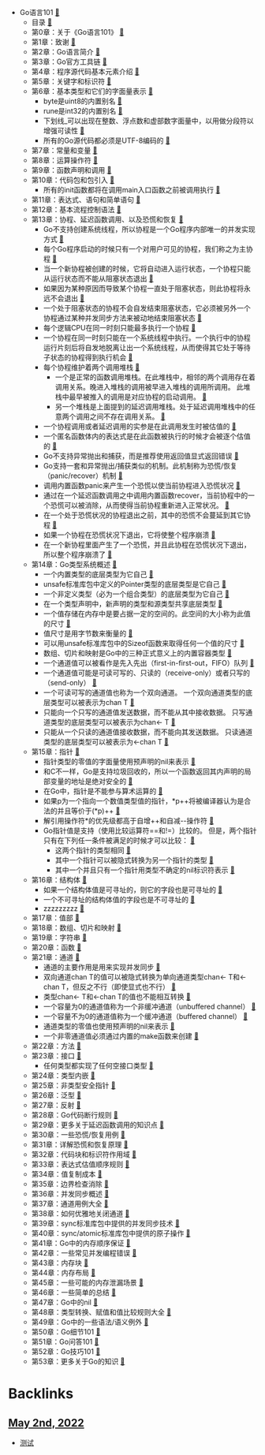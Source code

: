 - Go语言101 [📖](marginnote3app://note/4CEF2A8D-9860-47BF-8817-8CAB921D0478)
    - 目录 [📖](marginnote3app://note/CDA19469-40BC-4CB6-9A8C-AD25DDAAF266)
    - 第0章：关于《Go语言101》 [📖](marginnote3app://note/BFF82D6F-3CE9-4DE0-A6D8-6B825A3EB650)
    - 第1章：致谢 [📖](marginnote3app://note/DF14F177-75C8-4EDD-871D-94D775109F91)
    - 第2章：Go语言简介 [📖](marginnote3app://note/7F384D01-A615-4A6E-B8F5-D9A5E6E8448E)
    - 第3章：Go官方工具链 [📖](marginnote3app://note/FB1E8366-A319-4F6F-82F2-411FC6D0D37D)
    - 第4章：程序源代码基本元素介绍 [📖](marginnote3app://note/E56E06DA-58F6-489C-AB25-6BE031E545D6)
    - 第5章：关键字和标识符 [📖](marginnote3app://note/E4ED01B9-9292-4BB7-AD64-8BF33EE30EF3)
    - 第6章：基本类型和它们的字面量表示 [📖](marginnote3app://note/AAC7F4D6-0977-4509-BE59-2E9193D76D05)
        - byte是uint8的内置别名 [📖](marginnote3app://note/155B0C7E-C66A-483E-8D22-6126B32AEFC6)
        - rune是int32的内置别名 [📖](marginnote3app://note/2BD07853-AF69-4F74-ABD2-F935513F1516)
        - 下划线_可以出现在整数、浮点数和虚部数字面量中，以用做分段符以增强可读性 [📖](marginnote3app://note/429B722F-DD61-4CEC-87BD-74F630212AC7)
        - 所有的Go源代码都必须是UTF-8编码的 [📖](marginnote3app://note/FB7FA15D-5106-4117-BA65-2A9630A5F959)
    - 第7章：常量和变量 [📖](marginnote3app://note/16FE0FDD-53C4-45E2-9564-60995C600943)
    - 第8章：运算操作符 [📖](marginnote3app://note/9678AC70-1147-4B49-A322-EE31FF57EE48)
    - 第9章：函数声明和调用 [📖](marginnote3app://note/69AF20D2-9813-48B3-8D5E-B94A71D7CAFE)
    - 第10章：代码包和包引入 [📖](marginnote3app://note/BE948DBB-A51F-4833-AAD7-DD5997ADFE05)
        - 所有的init函数都将在调用main入口函数之前被调用执行 [📖](marginnote3app://note/741ECBD4-4A53-4D43-BE31-1E7890E85E67)
    - 第11章：表达式、语句和简单语句 [📖](marginnote3app://note/E0935D02-72C9-49ED-B43A-6A6D3FAB4AE9)
    - 第12章：基本流程控制语法 [📖](marginnote3app://note/6C5265A5-E72F-4C50-BFE4-F47CE135CBF3)
    - 第13章：协程、延迟函数调用、以及恐慌和恢复 [📖](marginnote3app://note/90CF74BA-E7A8-464D-BC00-BBE7A58B95D3)
        - Go不支持创建系统线程，所以协程是一个Go程序内部唯一的并发实现方式 [📖](marginnote3app://note/7630A162-A3C8-4DB8-AF92-C6621DDEA09F)
        - 每个Go程序启动的时候只有一个对用户可见的协程，我们称之为主协程 [📖](marginnote3app://note/3CD74CAF-7954-48BA-BBF1-35FB9DFC257B)
        - 当一个新协程被创建的时候，它将自动进入运行状态，一个协程只能从运行状态而不能从阻塞状态退出 [📖](marginnote3app://note/09FC40F2-2172-48BE-8BED-2AD78E85D0E1)
        - 如果因为某种原因而导致某个协程一直处于阻塞状态，则此协程将永远不会退出 [📖](marginnote3app://note/81B1C911-FD10-48F4-80F2-1EA1567D9DE8)
        - 一个处于阻塞状态的协程不会自发结束阻塞状态，它必须被另外一个协程通过某种并发同步方法来被动地结束阻塞状态 [📖](marginnote3app://note/33002E6B-D116-4601-85C2-0AFCF579BF6B)
        - 每个逻辑CPU在同一时刻只能最多执行一个协程 [📖](marginnote3app://note/394E8127-2720-4878-AF84-F11E34F1C2E1)
        - 一个协程在同一时刻只能在一个系统线程中执行。一个执行中的协程运行片刻后将自发地脱离让出一个系统线程，从而使得其它处于等待子状态的协程得到执行机会 [📖](marginnote3app://note/F9B5CBA0-BBC8-409D-BED9-86D70B66B636)
        - 每个协程维护着两个调用堆栈 [📖](marginnote3app://note/388C680F-74C2-40F8-895C-9FC7498512EB)
            - 一个是正常的函数调用堆栈。在此堆栈中，相邻的两个调用存在着调用关系。晚进入堆栈的调用被早进入堆栈的调用所调用。 此堆栈中最早被推入的调用是对应协程的启动调用。 [📖](marginnote3app://note/D5B24FAD-D864-4242-9334-1DD870A01B9F)
            - 另一个堆栈是上面提到的延迟调用堆栈。处于延迟调用堆栈中的任意两个调用之间不存在调用关系。 [📖](marginnote3app://note/A7F77723-DBEC-4158-BB3E-762B9AE1953E)
        - 一个协程调用或者延迟调用的实参是在此调用发生时被估值的 [📖](marginnote3app://note/AAF94B39-E6E7-4C12-A27B-FF1F1625457F)
        - 一个匿名函数体内的表达式是在此函数被执行的时候才会被逐个估值的 [📖](marginnote3app://note/5426BEB8-A13F-4057-8964-0DBC046CB13B)
        - Go不支持异常抛出和捕获，而是推荐使用返回值显式返回错误 [📖](marginnote3app://note/2224417D-63B6-4CD7-BCFD-86B761C8BAC8)
        - Go支持一套和异常抛出/捕获类似的机制。此机制称为恐慌/恢复（panic/recover）机制 [📖](marginnote3app://note/7B9EBF73-D0A6-45AE-93FB-AD5545D71B84)
        - 调用内置函数panic来产生一个恐慌以使当前协程进入恐慌状况 [📖](marginnote3app://note/CB1533B8-83E9-4FD5-9AC2-F17BD14044E7)
        - 通过在一个延迟函数调用之中调用内置函数recover，当前协程中的一个恐慌可以被消除，从而使得当前协程重新进入正常状况。 [📖](marginnote3app://note/3A830436-9D01-4220-B356-A649E1AA2282)
        - 在一个处于恐慌状况的协程退出之前，其中的恐慌不会蔓延到其它协程 [📖](marginnote3app://note/5EE64EB3-C64C-4A3D-96FB-CE7266F60C38)
        - 如果一个协程在恐慌状况下退出，它将使整个程序崩溃 [📖](marginnote3app://note/925CCBB4-B663-44DE-9A76-F54C8B833851)
        - 在一个新协程里面产生了一个恐慌，并且此协程在恐慌状况下退出，所以整个程序崩溃了 [📖](marginnote3app://note/4B05CD46-2C98-48E9-969F-1BA8A6F4FC98)
    - 第14章：Go类型系统概述 [📖](marginnote3app://note/61612FA1-E428-488B-98BE-C1019A9A6BB2)
        - 一个内置类型的底层类型为它自己 [📖](marginnote3app://note/42527F33-556E-4863-9DD0-0EFE5D8672E0)
        - unsafe标准库包中定义的Pointer类型的底层类型是它自己 [📖](marginnote3app://note/245B0BA4-6055-4C15-9FCD-12B65E28C21B)
        - 一个非定义类型（必为一个组合类型）的底层类型为它自己 [📖](marginnote3app://note/4F9C603F-C3D8-4CFF-A736-FE3328139941)
        - 在一个类型声明中，新声明的类型和源类型共享底层类型 [📖](marginnote3app://note/58167044-C6E5-47B8-A0BA-C2159ED76E30)
        - 一个值存储在内存中是要占据一定的空间的。此空间的大小称为此值的尺寸 [📖](marginnote3app://note/8F96CEB9-C6E3-40E4-9A3C-4F688ADE6507)
        - 值尺寸是用字节数来衡量的 [📖](marginnote3app://note/A73FEF3A-6CEA-4BAE-9E18-46E5C3A3F9C8)
        - 可以用unsafe标准库包中的Sizeof函数来取得任何一个值的尺寸 [📖](marginnote3app://note/EECB0F47-9B32-4103-AF21-A8D548F880EB)
        - 数组、切片和映射是Go中的三种正式意义上的内置容器类型 [📖](marginnote3app://note/92406610-889C-48CB-8A30-E8FCB35081B4)
        - 一个通道值可以被看作是先入先出（first-in-first-out，FIFO）队列 [📖](marginnote3app://note/56BB3DF9-B41C-4D07-BA79-BE74923A6339)
        - 一个通道值可能是可读可写的、只读的（receive-only）或者只写的（send-only） [📖](marginnote3app://note/DAF5A3C8-2651-4012-8F75-0469420CCCEE)
        - 一个可读可写的通道值也称为一个双向通道。 一个双向通道类型的底层类型可以被表示为chan T [📖](marginnote3app://note/EEBEEC97-318F-423E-A050-ABFFF11553A4)
        - 只能向一个只写的通道值发送数据，而不能从其中接收数据。 只写通道类型的底层类型可以被表示为chan<- T [📖](marginnote3app://note/35910E4F-0B9E-4D31-9C7D-7FC773431813)
        - 只能从一个只读的通道值接收数据，而不能向其发送数据。 只读通道类型的底层类型可以被表示为<-chan T [📖](marginnote3app://note/CFEA4B75-BDD7-42B3-B7F1-32E72FA3A290)
    - 第15章：指针 [📖](marginnote3app://note/83646382-5C15-4EF2-9C43-EC896AE5858E)
        - 指针类型的零值的字面量使用预声明的nil来表示 [📖](marginnote3app://note/16CB45C0-59DE-45FB-B243-31E5DB8A99C0)
        - 和C不一样，Go是支持垃圾回收的，所以一个函数返回其内声明的局部变量的地址是绝对安全的 [📖](marginnote3app://note/2949C52C-CDA0-441F-87F3-DCB2709F9AFD)
        - 在Go中，指针是不能参与算术运算的 [📖](marginnote3app://note/72CDC63F-D40F-4FB4-B95E-66DA1DAD2BFC)
        - 如果p为一个指向一个数值类型值的指针，*p++将被编译器认为是合法的并且等价于(*p)++ [📖](marginnote3app://note/E69EFDC9-D621-43FA-A822-774CB154C624)
        - 解引用操作符*的优先级都高于自增++和自减--操作符 [📖](marginnote3app://note/599E3174-0CBC-4C4B-81A0-2BEF2CBCA9B3)
        - Go指针值是支持（使用比较运算符==和!=）比较的。 但是，两个指针只有在下列任一条件被满足的时候才可以比较： [📖](marginnote3app://note/7B1DC6A2-6839-4DB2-9643-D8DBF8B2360A)
            - 这两个指针的类型相同 [📖](marginnote3app://note/7096DC58-B5EF-4BA3-ACE5-6DA04A629BC2)
            - 其中一个指针可以被隐式转换为另一个指针的类型 [📖](marginnote3app://note/3571F927-31EF-47CC-8C83-465A4844D87A)
            - 其中一个并且只有一个指针用类型不确定的nil标识符表示 [📖](marginnote3app://note/0EF94716-DA91-4A50-8920-D16D7293455D)
    - 第16章：结构体 [📖](marginnote3app://note/A1DD8AA9-457C-4724-9258-91993DC0E74B)
        - 如果一个结构体值是可寻址的，则它的字段也是可寻址的 [📖](marginnote3app://note/621ED100-9C2D-4E76-A56E-BB96F06A8773)
        - 一个不可寻址的结构体值的字段也是不可寻址的 [📖](marginnote3app://note/4EC68B84-B96E-4BF0-AF39-C04BD599B171)
        - zzzzzzzzz [📖](marginnote3app://note/3178BB0F-DC0B-41B6-AFCD-58CCA31B2E99)
    - 第17章：值部 [📖](marginnote3app://note/AC467CB5-EE0A-4260-8286-49879C8BD7E8)
    - 第18章：数组、切片和映射 [📖](marginnote3app://note/04056057-08D3-4D71-8AEB-17649468A7D4)
    - 第19章：字符串 [📖](marginnote3app://note/625C5B5D-37D8-4065-B4BB-24DCD896943F)
    - 第20章：函数 [📖](marginnote3app://note/A3E8EDB5-27A4-4E61-80EE-A50246B5FB4B)
    - 第21章：通道 [📖](marginnote3app://note/61058117-D5EB-423B-8E9C-50B92B845F33)
        - 通道的主要作用是用来实现并发同步 [📖](marginnote3app://note/A375EF27-BAE7-4097-A9EF-F17CF0B8FC85)
        - 双向通道chan T的值可以被隐式转换为单向通道类型chan<- T和<-chan T，但反之不行（即使显式也不行） [📖](marginnote3app://note/50DE3241-2093-4F76-AA37-46BA22570362)
        - 类型chan<- T和<-chan T的值也不能相互转换 [📖](marginnote3app://note/A53F1566-5715-454C-B130-FFDE410BFCBE)
        - 一个容量为0的通道值称为一个非缓冲通道（unbuffered channel） [📖](marginnote3app://note/FB095C65-1891-42AC-B57B-3C13EEF9D258)
        - 一个容量不为0的通道值称为一个缓冲通道（buffered channel） [📖](marginnote3app://note/53980944-FA02-4C01-978B-3A682B0465A4)
        - 通道类型的零值也使用预声明的nil来表示 [📖](marginnote3app://note/016288D3-859D-4902-A356-475F96031A01)
        - 一个非零通道值必须通过内置的make函数来创建 [📖](marginnote3app://note/92887A9B-247A-44CF-9CA1-70A24BFFD705)
    - 第22章：方法 [📖](marginnote3app://note/725988ED-7762-46DF-9F3A-70AC4D2F74D5)
    - 第23章：接口 [📖](marginnote3app://note/04E0026D-E3A9-4FB2-99EB-32EE825D6626)
        - 任何类型都实现了任何空接口类型 [📖](marginnote3app://note/0719F14C-0626-474B-9E76-2AE134F38C71)
    - 第24章：类型内嵌 [📖](marginnote3app://note/78B47DBC-2856-4D9D-8732-1D4D19B5EE7D)
    - 第25章：非类型安全指针 [📖](marginnote3app://note/E03D0403-CCB4-4B7B-9255-841E07CBBDF6)
    - 第26章：泛型 [📖](marginnote3app://note/1DF9B172-3642-4A2B-AE8F-A2D000E06C45)
    - 第27章：反射 [📖](marginnote3app://note/BAF4FF31-6894-4604-8C1B-78E63680C4FC)
    - 第28章：Go代码断行规则 [📖](marginnote3app://note/09241CB9-EFAD-457E-B3B9-43C1079C4DEF)
    - 第29章：更多关于延迟函数调用的知识点 [📖](marginnote3app://note/5A5C90EA-EF0A-41FB-841A-99FFD90E5205)
    - 第30章：一些恐慌/恢复用例 [📖](marginnote3app://note/B527DC1F-767E-48D7-BF3E-10880B058BCC)
    - 第31章：详解恐慌和恢复原理 [📖](marginnote3app://note/54AE862C-925A-46E3-9456-5B7D5DCE7438)
    - 第32章：代码块和标识符作用域 [📖](marginnote3app://note/946A3CD7-7CA4-4BCC-B323-771392125A6D)
    - 第33章：表达式估值顺序规则 [📖](marginnote3app://note/9C37D5E5-32E4-450A-834F-298F043B0985)
    - 第34章：值复制成本 [📖](marginnote3app://note/C183B23E-8A1C-474F-AFF7-F497A04451BF)
    - 第35章：边界检查消除 [📖](marginnote3app://note/492AD2AB-F134-4EA0-A49C-51E8E05C0119)
    - 第36章：并发同步概述 [📖](marginnote3app://note/7FE6F7E3-83CD-4874-B357-1710ACFD96F1)
    - 第37章：通道用例大全 [📖](marginnote3app://note/3B8415FF-1A1E-4BDB-8DB8-F80E6F899681)
    - 第38章：如何优雅地关闭通道 [📖](marginnote3app://note/50E40BCC-921C-4709-ABE0-5F1C1CC12111)
    - 第39章：sync标准库包中提供的并发同步技术 [📖](marginnote3app://note/C55CEC78-170C-4766-B2B6-9370A8EF660D)
    - 第40章：sync/atomic标准库包中提供的原子操作 [📖](marginnote3app://note/27CEEE36-B203-483B-9BE6-A935ACF02BA9)
    - 第41章：Go中的内存顺序保证 [📖](marginnote3app://note/CD535BAF-A666-465B-A72E-D5C83348BC65)
    - 第42章：一些常见并发编程错误 [📖](marginnote3app://note/1F6230C1-6A77-4407-BFA9-EA95C3C0DB4E)
    - 第43章：内存块 [📖](marginnote3app://note/D5079C1F-D00F-4757-A933-4B9A515641FC)
    - 第44章：内存布局 [📖](marginnote3app://note/759EF7B4-BFC6-4101-9408-2DDF85450DB5)
    - 第45章：一些可能的内存泄漏场景 [📖](marginnote3app://note/8814C1F5-1F45-4E26-ABA4-6912511C040B)
    - 第46章：一些简单的总结 [📖](marginnote3app://note/A63AD23E-B8A9-42BE-A0B2-179D6DBC0D3C)
    - 第47章：Go中的nil [📖](marginnote3app://note/00DD5EE8-FE0C-47D6-8D29-68732B246A13)
    - 第48章：类型转换、赋值和值比较规则大全 [📖](marginnote3app://note/6A4AFDC0-801B-4065-833A-390EDDCB0AC0)
    - 第49章：Go中的一些语法/语义例外 [📖](marginnote3app://note/26049232-A79D-4E18-8C15-FD162DBE3AC1)
    - 第50章：Go细节101 [📖](marginnote3app://note/2A644F8D-CBE2-4A8D-8D8B-E4CD5E166AFA)
    - 第51章：Go问答101 [📖](marginnote3app://note/63384902-F8A8-4305-A342-8A761EB17B50)
    - 第52章：Go技巧101 [📖](marginnote3app://note/B790D71E-5E26-425A-B386-6CDD67F17B6E)
    - 第53章：更多关于Go的知识 [📖](marginnote3app://note/07C92293-FB46-40A1-BF7E-CEE6F94E816C)

# Backlinks
## [May 2nd, 2022](<May 2nd, 2022.md>)
- [测试](<测试.md>)

